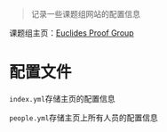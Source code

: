 > 记录一些课题组网站的配置信息

课题组主页：[Euclides Proof Group](http://euclidesprobationem.github.io/)

# 配置文件

`index.yml`存储主页的配置信息

`people.yml`存储主页上所有人员的配置信息


